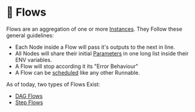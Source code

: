 # 🚈 Flows

Flows are an aggregation of one or more [Instances](../instances/). They Follow these general guidelines:

* Each Node inside a Flow will pass it's outputs to the next in line.
* All Nodes will share their initial [Parameters](../parameters/) in one long list inside their ENV variables.
* A Flow will stop according it its "Error Behaviour"
* A Flow can be [scheduled](../scheduler.md) like any other Runnable.

As of today, two types of Flows Exist:

* [DAG Flows](dag-flows.md)
* [Step Flows](step-flows.md)

